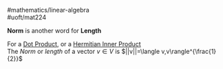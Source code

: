 #mathematics/linear-algebra  
#uoft/mat224 

**Norm** is another word for **Length**

For a [Dot Product](Dot%20Product.md), or a [Hermitian Inner Product](Hermitian%20Inner%20Product.md)  
The *Norm* or *length* of a vector $v\in V$ is $||v||=\langle v,v\rangle^{\frac{1}{2}}$